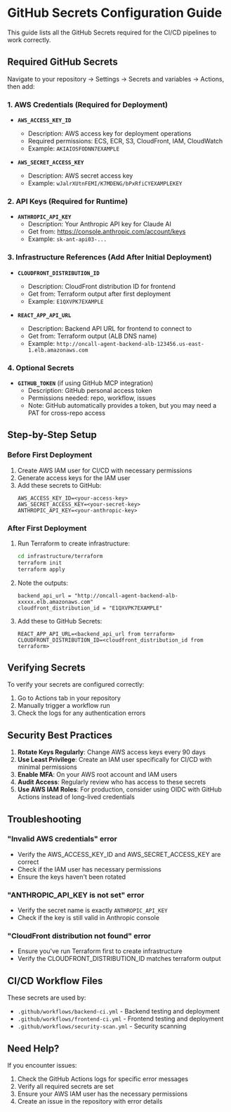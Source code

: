 # GitHub Secrets Configuration Guide

This guide lists all the GitHub Secrets required for the CI/CD pipelines to work correctly.

## Required GitHub Secrets

Navigate to your repository → Settings → Secrets and variables → Actions, then add:

### 1. AWS Credentials (Required for Deployment)
- **`AWS_ACCESS_KEY_ID`**
  - Description: AWS access key for deployment operations
  - Required permissions: ECS, ECR, S3, CloudFront, IAM, CloudWatch
  - Example: `AKIAIOSFODNN7EXAMPLE`

- **`AWS_SECRET_ACCESS_KEY`**
  - Description: AWS secret access key
  - Example: `wJalrXUtnFEMI/K7MDENG/bPxRfiCYEXAMPLEKEY`

### 2. API Keys (Required for Runtime)
- **`ANTHROPIC_API_KEY`**
  - Description: Your Anthropic API key for Claude AI
  - Get from: https://console.anthropic.com/account/keys
  - Example: `sk-ant-api03-...`

### 3. Infrastructure References (Add After Initial Deployment)
- **`CLOUDFRONT_DISTRIBUTION_ID`**
  - Description: CloudFront distribution ID for frontend
  - Get from: Terraform output after first deployment
  - Example: `E1QXVPK7EXAMPLE`

- **`REACT_APP_API_URL`**
  - Description: Backend API URL for frontend to connect to
  - Get from: Terraform output (ALB DNS name)
  - Example: `http://oncall-agent-backend-alb-123456.us-east-1.elb.amazonaws.com`

### 4. Optional Secrets
- **`GITHUB_TOKEN`** (if using GitHub MCP integration)
  - Description: GitHub personal access token
  - Permissions needed: repo, workflow, issues
  - Note: GitHub automatically provides a token, but you may need a PAT for cross-repo access

## Step-by-Step Setup

### Before First Deployment

1. Create AWS IAM user for CI/CD with necessary permissions
2. Generate access keys for the IAM user
3. Add these secrets to GitHub:
   ```
   AWS_ACCESS_KEY_ID=<your-access-key>
   AWS_SECRET_ACCESS_KEY=<your-secret-key>
   ANTHROPIC_API_KEY=<your-anthropic-key>
   ```

### After First Deployment

1. Run Terraform to create infrastructure:
   ```bash
   cd infrastructure/terraform
   terraform init
   terraform apply
   ```

2. Note the outputs:
   ```
   backend_api_url = "http://oncall-agent-backend-alb-xxxxx.elb.amazonaws.com"
   cloudfront_distribution_id = "E1QXVPK7EXAMPLE"
   ```

3. Add these to GitHub Secrets:
   ```
   REACT_APP_API_URL=<backend_api_url from terraform>
   CLOUDFRONT_DISTRIBUTION_ID=<cloudfront_distribution_id from terraform>
   ```

## Verifying Secrets

To verify your secrets are configured correctly:

1. Go to Actions tab in your repository
2. Manually trigger a workflow run
3. Check the logs for any authentication errors

## Security Best Practices

1. **Rotate Keys Regularly**: Change AWS access keys every 90 days
2. **Use Least Privilege**: Create an IAM user specifically for CI/CD with minimal permissions
3. **Enable MFA**: On your AWS root account and IAM users
4. **Audit Access**: Regularly review who has access to these secrets
5. **Use AWS IAM Roles**: For production, consider using OIDC with GitHub Actions instead of long-lived credentials

## Troubleshooting

### "Invalid AWS credentials" error
- Verify the AWS_ACCESS_KEY_ID and AWS_SECRET_ACCESS_KEY are correct
- Check if the IAM user has necessary permissions
- Ensure the keys haven't been rotated

### "ANTHROPIC_API_KEY is not set" error
- Verify the secret name is exactly `ANTHROPIC_API_KEY`
- Check if the key is still valid in Anthropic console

### "CloudFront distribution not found" error
- Ensure you've run Terraform first to create infrastructure
- Verify the CLOUDFRONT_DISTRIBUTION_ID matches terraform output

## CI/CD Workflow Files

These secrets are used by:
- `.github/workflows/backend-ci.yml` - Backend testing and deployment
- `.github/workflows/frontend-ci.yml` - Frontend testing and deployment
- `.github/workflows/security-scan.yml` - Security scanning

## Need Help?

If you encounter issues:
1. Check the GitHub Actions logs for specific error messages
2. Verify all required secrets are set
3. Ensure your AWS IAM user has the necessary permissions
4. Create an issue in the repository with error details